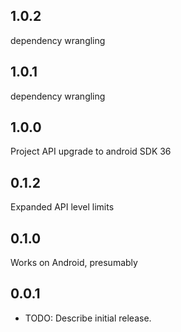 ## 1.0.2

dependency wrangling

## 1.0.1

dependency wrangling

## 1.0.0

Project API upgrade to android SDK 36

## 0.1.2

Expanded API level limits

## 0.1.0

Works on Android, presumably

## 0.0.1

* TODO: Describe initial release.